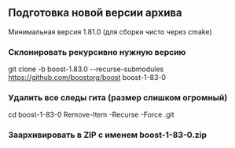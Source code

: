 ## Подготовка новой версии архива

Минимальная версия 1.81.0 (для сборки чисто через cmake)

### Склонировать рекурсивно нужную версию
git clone -b boost-1.83.0 --recurse-submodules https://github.com/boostorg/boost boost-1-83-0
### Удалить все следы гита (размер слишком огромный)
cd boost-1-83-0
Remove-Item -Recurse -Force .git

### Заархивировать в ZIP с именем boost-1-83-0.zip

